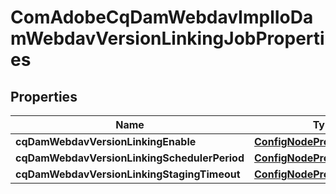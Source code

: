 

# ComAdobeCqDamWebdavImplIoDamWebdavVersionLinkingJobProperties

## Properties

Name | Type | Description | Notes
------------ | ------------- | ------------- | -------------
**cqDamWebdavVersionLinkingEnable** | [**ConfigNodePropertyBoolean**](ConfigNodePropertyBoolean.md) |  |  [optional]
**cqDamWebdavVersionLinkingSchedulerPeriod** | [**ConfigNodePropertyInteger**](ConfigNodePropertyInteger.md) |  |  [optional]
**cqDamWebdavVersionLinkingStagingTimeout** | [**ConfigNodePropertyInteger**](ConfigNodePropertyInteger.md) |  |  [optional]



